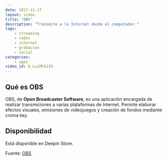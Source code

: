 ```yaml
---
date: 2017-11-17
layout: video
title: "OBS"
description: "Transmite a la Internet desde el computador."
tags:
    - streaming
    - redes
    - internet
    - grabacion
    - social
categories:
    - apps
video_id: 8_LuiMC61IQ
---
```


## Qué es OBS
OBS, de **Open Broadcaster Software**, es una aplicación encargada de realizar transmiciones a varias plataformas de Internet. Permite elaborar efectos visuales, emisiones de videojuegos y creación de fondos mediante croma key.

## Disponibilidad

Está disponible en Deepin Store.

Fuente: [OBS](https://obsproject.com/)
